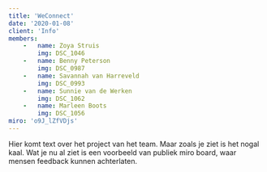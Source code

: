 ```yaml
---
title: 'WeConnect'
date: '2020-01-08'
client: 'Info'
members:
    -   name: Zoya Struis
        img: DSC_1046
    -   name: Benny Peterson
        img: DSC_0987
    -   name: Savannah van Harreveld
        img: DSC_0993
    -   name: Sunnie van de Werken
        img: DSC_1062
    -   name: Marleen Boots
        img: DSC_1056
miro: 'o9J_lZfVDjs'
---
```


Hier komt text over het project van het team. Maar zoals je ziet is het nogal kaal. Wat je nu al ziet is een voorbeeld van publiek miro board, waar mensen feedback kunnen achterlaten.


